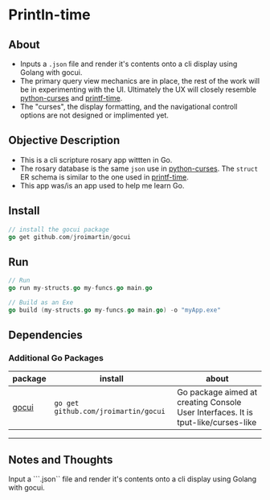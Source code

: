 # Println-time

## About

* Inputs a ```.json``` file and render it's contents onto a cli display using Golang with gocui.
* The primary query view mechanics are in place, the rest of the work will be in experimenting with the UI. Ultimately the UX will closely resemble [python-curses]( http://github.com/mezcel/python-curses ) and [printf-time]( http://github.com/mezcel/printf-time ).
* The "curses", the display formatting, and the navigational controll options are not designed or implimented yet.

## Objective Description

* This is a cli scripture rosary app wittten in Go.
* The rosary database is the same ```json``` use in [python-curses]( http://github.com/mezcel/python-curses ). The ```struct``` ER schema is similar to the one used in [printf-time]( http://github.com/mezcel/printf-time ).
* This app was/is an app used to help me learn Go.

## Install

```go
// install the gocui package
go get github.com/jroimartin/gocui
```
## Run

```go
// Run
go run my-structs.go my-funcs.go main.go

// Build as an Exe
go build (my-structs.go my-funcs.go main.go) -o "myApp.exe"
```

## Dependencies

### Additional Go Packages

|package|install|about|
|---|---|---|
|[gocui](https://github.com/jroimartin/gocui) | ```go get github.com/jroimartin/gocui``` | Go package aimed at creating Console User Interfaces. It is tput-like/curses-like |

---

## Notes and Thoughts

Input a ```.json`` file and render it's contents onto a cli display using Golang with gocui.
